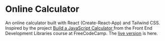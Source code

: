 # Online Calculator

An online calculator built with React (Create-React-App) and Tailwind CSS. Inspired by the project [Build a JavaScript Calculator
](https://www.freecodecamp.org/learn/front-end-development-libraries/front-end-development-libraries-projects/build-a-javascript-calculator) from the Front End Development Libraries course at FreeCodeCamp. The [live version](https://dainty-pixie-2229b3.netlify.app/) is here.
